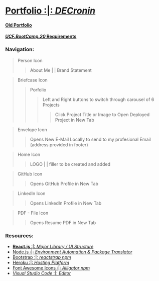 # [__Portfolio__ :|: _DECronin_](https://decronin.herokuapp.com/)

#### [Old Portfolio](decronin.github.io)
#### [_UCF.BootCamp.20_ Requirements]()

### Navigation:
> Person Icon
>> About Me | | Brand Statement

> Briefcase Icon
>> Porfolio
>>> Left and Right buttons to switch through carousel of 6 Projects
>>>> Click Project Title or Image to Open Deployed Project in New Tab

> Envelope Icon
>> Opens New E-Mail Locally to send to my profesional Email (address provided in footer)

> Home Icon
>> LOGO | | filler to be created and added

> GitHub Icon
>> Opens GitHub Profile in New Tab

> LinkedIn Icon
>> Opens LinkedIn Profile in New Tab

> PDF - File Icon 
>> Opens Resume PDF in New Tab


### Resources:
- [**React.js** :|: _Major Library / UI Structure_](https://reactjs.org/)
- [Node.js :|: _Environment Automation & Package Translator_](https://nodejs.org/en/)
- [Bootstrap :|: _reactstrap npm_](https://reactstrap.github.io/)
- [Heroku :|: _Hosting Platform_](https://www.heroku.com/home)
- [Font Awesome Icons :|: _Alligator npm_](https://alligator.io/react/react-icons-open-source-icons/)
- [_Visual Studio Code_ :|: _Editor_](https://code.visualstudio.com/)